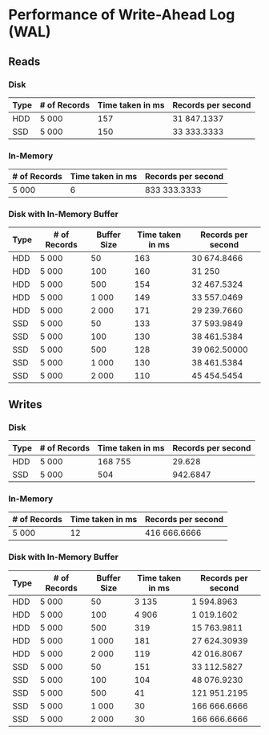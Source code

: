 # Performance of Write-Ahead Log (WAL)

## Reads

### Disk

| Type | # of Records | Time taken in ms | Records per second |
| ---- | ------------ | ---------------- | ------------------ |
| HDD  | 5 000        | 157              | 31 847.1337        |
| SSD  | 5 000        | 150              | 33 333.3333        |

### In-Memory

| # of Records | Time taken in ms | Records per second |
| ------------ | ---------------- | ------------------ |
| 5 000        | 6                | 833 333.3333       |

### Disk with In-Memory Buffer

| Type | # of Records | Buffer Size | Time taken in ms | Records per second |
| ---- | ------------ | ----------- | ---------------- | ------------------ |
| HDD  | 5 000        | 50          | 163              | 30 674.8466        |
| HDD  | 5 000        | 100         | 160              | 31 250             |
| HDD  | 5 000        | 500         | 154              | 32 467.5324        |
| HDD  | 5 000        | 1 000       | 149              | 33 557.0469        |
| HDD  | 5 000        | 2 000       | 171              | 29 239.7660        |
| SSD  | 5 000        | 50          | 133              | 37 593.9849        |
| SSD  | 5 000        | 100         | 130              | 38 461.5384        |
| SSD  | 5 000        | 500         | 128              | 39 062.50000       |
| SSD  | 5 000        | 1 000       | 130              | 38 461.5384        |
| SSD  | 5 000        | 2 000       | 110              | 45 454.5454        |

## Writes

### Disk

| Type | # of Records | Time taken in ms | Records per second |
| ---- | ------------ | ---------------- | ------------------ |
| HDD  | 5 000        | 168 755          | 29.628             |
| SSD  | 5 000        | 504              | 942.6847           |

### In-Memory

| # of Records | Time taken in ms | Records per second |
| ------------ | ---------------- | ------------------ |
| 5 000        | 12               | 416 666.6666       |

### Disk with In-Memory Buffer

| Type | # of Records | Buffer Size | Time taken in ms | Records per second |
| ---- | ------------ | ----------- | ---------------- | ------------------ |
| HDD  | 5 000        | 50          | 3 135            | 1 594.8963         |
| HDD  | 5 000        | 100         | 4 906            | 1 019.1602         |
| HDD  | 5 000        | 500         | 319              | 15 763.9811        |
| HDD  | 5 000        | 1 000       | 181              | 27 624.30939       |
| HDD  | 5 000        | 2 000       | 119              | 42 016.8067        |
| SSD  | 5 000        | 50          | 151              | 33 112.5827        |
| SSD  | 5 000        | 100         | 104              | 48 076.9230        |
| SSD  | 5 000        | 500         | 41               | 121 951.2195       |
| SSD  | 5 000        | 1 000       | 30               | 166 666.6666       |
| SSD  | 5 000        | 2 000       | 30               | 166 666.6666       |
